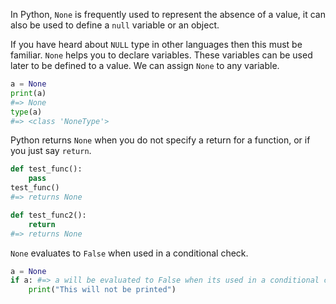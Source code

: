 In Python, `None` is frequently used to represent the absence of a value, it can also be used to define a `null` variable or an object.

If you have heard about `NULL` type in other languages then this must be familiar. `None` helps you to declare variables. These variables can be used later to be defined to a value. We can assign `None` to any variable.

```python
a = None
print(a)
#=> None
type(a)
#=> <class 'NoneType'>
```

Python returns `None` when you do not specify a return for a function, or if you just say `return`.

```python
def test_func():
    pass
test_func()
#=> returns None

def test_func2():
    return
#=> returns None
```

`None` evaluates to `False` when used in a conditional check.

```python
a = None
if a: #=> a will be evaluated to False when its used in a conditional check.
    print("This will not be printed")
```
